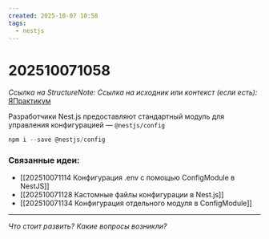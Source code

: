 ```yaml
---
created: 2025-10-07 10:58
tags:
  - nestjs
---
```

# 202510071058
*Ссылка на StructureNote:*
*Ссылка на исходник или контекст (если есть):* [ЯПрактикум](https://practicum.yandex.ru/trainer/backend-nodejs/lesson/64506ddc-7e9d-440a-acf6-bda3f77dd69f/)

Разработчики Nest.js предоставляют стандартный модуль для управления конфигурацией — `@nestjs/config`
```ts
npm i --save @nestjs/config
```
### Связанные идеи:
* [[202510071114 Конфигурация .env с помощью ConfigModule в NestJS]]
* [[202510071128 Кастомные файлы конфигурации в Nest.js]]
* [[202510071134 Конфигурация отдельного модуля в ConfigModule]]
---

*Что стоит развить? Какие вопросы возникли?*